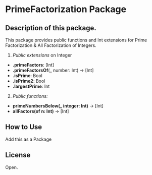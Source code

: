 #  PrimeFactorization Package

## Description of this package.
This package provides public functions and Int extensions for Prime Factorization & All Factorization of Integers.

1. *Public extensions* on Integer
  -  **.primeFactors**: [Int]
  -  **.primeFactorsOf**(_ number: Int) -> [Int]
  -  **.isPrime**: Bool
  -  **.isPrime2**: Bool
  -  **.largestPrime**: Int

2. *Public functions:*
  -  **primeNumbersBelow(_ integer: Int)** -> [Int]
  -  **allFactors(of n: Int)** -> [Int]
 
## How to Use
Add this as a Package

## License
Open.

